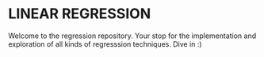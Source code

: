 # LINEAR REGRESSION
Welcome to the regression repository. Your stop for the implementation and exploration of all kinds of regresssion techniques. Dive in :)
